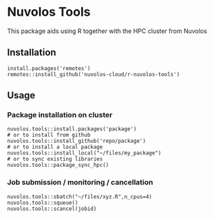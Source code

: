 # Nuvolos Tools

This package aids using R together with the HPC cluster from Nuvolos

## Installation

```
install.packages('remotes')
remotes::install_github('nuvolos-cloud/r-nuvolos-tools')
```

## Usage 

### Package installation on cluster

```
nuvolos.tools::install.packages('package')
# or to install from github
nuvolos.tools::install_github('repo/package')
# or to install a local package
nuvolos.tools::install_local("~/files/my_package")
# or to sync existing libraries
nuvolos.tools::package_sync_hpc()
```

### Job submission / monitoring / cancellation

```
nuvolos.tools::sbatch("~/files/xyz.R",n_cpus=4)
nuvolos.tools::squeue()
nuvolos.tools::scancel(jobid)
```
